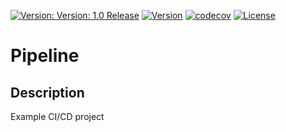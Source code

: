 [![Version: Version: 1.0 Release](https://img.shields.io/badge/version-1.0%20Release-green.svg)](https://github.com/zorrolord/pipeline)
[![Version](https://travis-ci.com/zorrolord/pipeline.svg?branch-main)](https://github.com/zorrolord/pipeline)
[![codecov](https://codecov.io/gh/zorrolord/pipeline/branch/main/graph/badge.svg?token=PMNUP01G9N)](https://codecov.io/gh/zorrolord/pipeline)
[![License](https://img.shields.io/badge/License-GPL%20dv3-blue.svg)](https://www.gnu.org/license/gpl-3.0)


# Pipeline

## Description

Example CI/CD project
